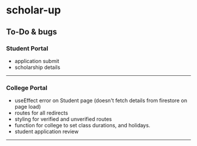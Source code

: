 # scholar-up

## To-Do & bugs
### Student Portal
- application submit
- scholarship details
---
### College Portal
- useEffect error on Student page (doesn't fetch details from firestore on page load)
- routes for all redirects
- styling for verified and unverified routes
- function for college to set class durations, and holidays.
- student application  review 
---
